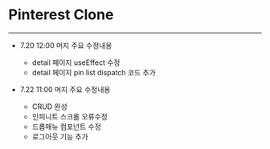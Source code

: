 # Pinterest Clone

---

- 7.20 12:00 머지 주요 수정내용

  - detail 페이지 useEffect 수정
  - detail 페이지 pin list dispatch 코드 추가

- 7.22 11:00 머지 주요 수정내용
  - CRUD 완성
  - 인피니트 스크롤 오류수정
  - 드롭매뉴 컴포넌트 수정
  - 로그아웃 기능 추가
